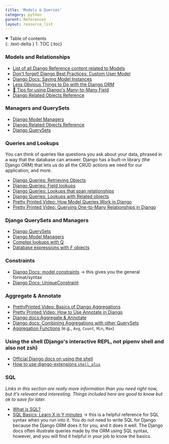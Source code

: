 ```yaml
---
title: 'Models & Queries'
category: python
parent: References
layout: resource_list
---
```


<details open markdown="block">
  <summary>
    Table of contents
  </summary>
  {: .text-delta }
1. TOC
{:toc}
</details>

### Models and Relationships

- [List of all Django Reference content related to Models](https://docs.djangoproject.com/en/4.1/ref/models/)
- [Don't forget! Django Best Practices: Custom User Model](https://learndjango.com/tutorials/django-custom-user-model)
- [Django Docs: Saving Model Instances](https://docs.djangoproject.com/en/4.1/ref/models/instances/#saving-objects)
- [Less Obvious Things to Do with the Django ORM](https://markusholtermann.eu/2019/03/less-obvious-things-to-do-with-djangos-orm/)
- [🍕 Tips for using Django's Many-to-Many Field](https://www.revsys.com/tidbits/tips-using-djangos-manytomanyfield/)
- [Django Related Objects Reference](https://docs.djangoproject.com/en/4.1/ref/models/relations/#related-objects-reference)

### Managers and QuerySets

- [Django Model Managers](https://docs.djangoproject.com/en/4.1/topics/db/managers)
- [Django Related Objects Reference](https://docs.djangoproject.com/en/4.1/ref/models/relations/#related-objects-reference)
- [Django QuerySets](https://docs.djangoproject.com/en/4.1/topics/db/queries/#retrieving-objects)

### Queries and Lookups

You can think of queries like questions you ask about your data, phrased in a way that the database can answer. Django has a built-in library (the Django ORM) that lets us do all the CRUD actions we need for our application, and more.

- [Django Queries: Retrieving Objects](https://docs.djangoproject.com/en/4.1/topics/db/queries/#retrieving-objects)
- [Django Queries: Field lookups](https://docs.djangoproject.com/en/4.1/topics/db/queries/#field-lookups)
- [Django Queries: Lookups that span relationships](https://docs.djangoproject.com/en/4.1/topics/db/queries/#lookups-that-span-relationships)
- [Django Queries: Lookups with Related objects](https://docs.djangoproject.com/en/4.1/topics/db/queries/#related-objects)
- [Pretty Printed Video: How Model Queries Work in Django](https://youtu.be/WimXjp0ryOo)
- [Pretty Printed Video: Querying One-to-Many Relationships in Django](https://youtu.be/iwNBwG8RBok )

### Django QuerySets and Managers

- [Django QuerySets](https://docs.djangoproject.com/en/4.1/topics/db/queries/#retrieving-objects)
- [Django Model Managers](https://docs.djangoproject.com/en/4.1/topics/db/managers)
- [Complex lookups with Q](https://docs.djangoproject.com/en/4.1/topics/db/queries/#complex-lookups-with-q-objects)
- [Database expressions with F objects](https://docs.djangoproject.com/en/4.1/ref/models/expressions/#django.db.models.F)

### Constraints

- [Django Docs: model constraints](https://docs.djangoproject.com/en/4.1/ref/models/options/#constraints) -> this gives you the general format/syntax
- [Django Docs: UniqueConstraint](https://docs.djangoproject.com/en/4.1/ref/models/constraints/#uniqueconstraint)

### Aggregate & Annotate

- [PrettyPrinted Video: Basics of Django Aggregations](https://youtu.be/2MFAV-arSuI)
- [Pretty Printed Video: How to Use Annotate in Django](https://youtu.be/KbwmdKl-QbI)
- [Django docs:Aggregate & Annotate](https://docs.djangoproject.com/en/4.1/topics/db/aggregation/)
- [Django docs: Combining Aggregations with other QuerySets](https://docs.djangoproject.com/en/4.1/topics/db/aggregation/#s-aggregations-and-other-queryset-clauses)
- [Aggregation Functions](https://docs.djangoproject.com/en/4.1/ref/models/querysets/#aggregation-functions) (e.g., `Avg`, `Count`, `Min`, `Max`)

### Using the shell (Django's interactive REPL, not pipenv shell and also not zsh)

- [Official Django docs on using the shell](https://docs.djangoproject.com/en/4.1/ref/django-admin/#shell)
- [How to use django-extensions `shell_plus`](https://django-extensions.readthedocs.io/en/latest/shell_plus.html#shell-plus)

### SQL

_Links in this section are really more information than you need right now, but it's relevant and interesting. Things included here are good to know but ok to save for later._

- [What is SQL?](https://www.techtarget.com/searchdatamanagement/definition/SQL)
- [SQL Basics: Learn X in Y minutes](https://learnxinyminutes.com/docs/sql/) -> this is a helpful reference for SQL syntax when you run into it. You do not need to write SQL for Django because the Django ORM does it for you, and it does it well. The Django docs often illustrate queries made by the ORM using SQL syntax, however, and you will find it helpful in your job to know the basics.
